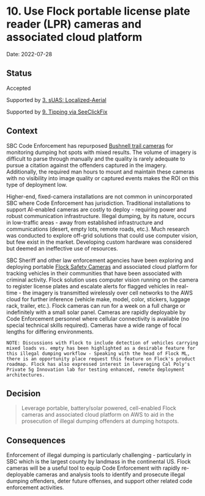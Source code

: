 # 10. Use Flock portable license plate reader (LPR) cameras and associated cloud platform

Date: 2022-07-28

## Status

Accepted

Supported by [3. sUAS: Localized-Aerial](0003-source-highres-localized-aerial-imagery-from-sUAS.md)

Supported by [9. Tipping via SeeClickFix](0009-re-use-see-click-fix-as-citizen-tipping-solution.md)

## Context

SBC Code Enforcement has repurposed [Bushnell trail cameras](https://www.bushnell.com/trail-cameras-2/) for monitoring dumping hot spots with mixed results. The volume of imagery is difficult to parse through manually and the quality is rarely adequate to pursue a citation against the offenders captured in the imagery. Additionally, the required man hours to mount and maintain these cameras with no visibility into image quality or captured events makes the ROI on this type of deployment low.

Higher-end, fixed-camera installations are not common in unincorporated SBC where Code Enforcement has jurisdiction. Traditional installations to support AI-enabled cameras are costly to deploy - requiring power and robust communication infrastructure. Illegal dumping, by its nature, occurs in low-traffic areas - away from established infrastructure and communications (desert, empty lots, remote roads, etc.). Much research was conducted to explore off-grid solutions that could use computer vision, but few exist in the market. Developing custom hardware was considered but deemed an ineffective use of resources.

SBC Sheriff and other law enforcement agencies have been exploring and deploying portable [Flock Safety Cameras](https://www.flocksafety.com/) and associated cloud platform for tracking vehicles in their communities that have been associated with criminal activity. Flock solution uses computer vision running on the camera to register license plates and escalate alerts for flagged vehicles in real-time - the imagery is transmitted wirelessly over cell networks to the AWS cloud for further inference (vehicle make, model, color, stickers, luggage rack, trailer, etc.). Flock cameras can run for a week on a full charge or indefinitely with a small solar panel. Cameras are rapidly deployable by Code Enforcement personnel where cellular connectivity is available (no special technical skills required). Cameras have a wide range of focal lengths for differing environments. 

    NOTE: Discussions with Flock to include detection of vehicles carrying mixed loads vs. empty has been highlighted as a desirable feature for this illegal dumping workflow - Speaking with the head of Flock ML, there is an opportunity place request this feature on Flock's product roadmap. Flock has also expressed interest in leveraging Cal Poly's Private 5g Innovation lab for testing enhanced, remote deployment architectures. 

## Decision

>Leverage portable, battery/solar powered, cell-enabled Flock cameras and associated cloud platform on AWS to aid in the prosecution of illegal dumping offenders at dumping hotspots. 

## Consequences

Enforcement of illegal dumping is particularly challenging - particularly in SBC which is the largest county by landmass in the continental US. Flock cameras will be a useful tool to equip Code Enforcement with rapidly re-deployable cameras and analysis tools to identify and prosecute illegal dumping offenders, deter future offenses, and support other related code enforcement activities. 